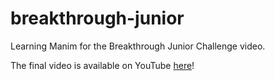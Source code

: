 # breakthrough-junior
Learning Manim for the Breakthrough Junior Challenge video.

The final video is available on YouTube [here](https://www.youtube.com/watch?v=6Oy4BtnLvmQ)!
